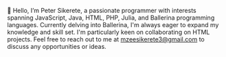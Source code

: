 👋 Hello, I’m Peter Sikerete, a passionate programmer with interests spanning JavaScript, Java, HTML, PHP, Julia, and Ballerina programming languages. Currently delving into Ballerina, I'm always eager to expand my knowledge and skill set. I'm particularly keen on collaborating on HTML projects. Feel free to reach out to me at mzeesikerete3@gmail.com to discuss any opportunities or ideas.




<!---
PeterSikerete/PeterSikerete is a ✨ special ✨ repository because its `README.md` (this file) appears on your GitHub profile.
You can click the Preview link to take a look at your changes.
--->
